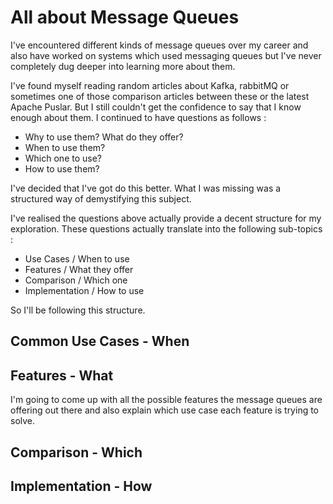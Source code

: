 # All about Message Queues

I've encountered different kinds of message queues over my career and also have worked on systems which used messaging queues but I've never completely dug deeper into learning more about them. 

I've found myself reading random articles about Kafka, rabbitMQ or sometimes one of those comparison articles between these or the latest Apache Puslar. But I still couldn't get the confidence to say that I know enough about them. I continued to have questions as follows :

- Why to use them? What do they offer?
- When to use them?
- Which one to use?
- How to use them?

I've decided that I've got do this better. What I was missing was a structured way of demystifying this subject. 

I've realised the questions above actually provide a decent structure for my exploration. These questions actually translate into the following sub-topics :

- Use Cases / When to use
- Features / What they offer
- Comparison / Which one
- Implementation / How to use

So I'll be following this structure.


## Common Use Cases - When

## Features - What

I'm going to come up with all the possible features the message queues are offering out there and also explain which use case each feature is trying to solve.


## Comparison - Which


## Implementation - How